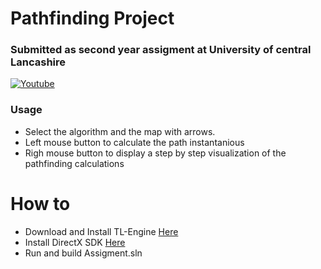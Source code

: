 # Pathfinding Project
### Submitted as second year assigment at University of central Lancashire

[![Youtube](https://img.youtube.com/vi/https://youtu.be/i02Hvj537XI/0.jpg)](https://www.youtube.com/watch?v=https://youtu.be/i02Hvj537XI)

### Usage
- Select the algorithm and the map with arrows.
- Left mouse button to calculate the path instantanious
- Righ mouse button to display a step by step visualization of the pathfinding calculations

# How to
- Download and Install TL-Engine [Here](https://www.mantasbuzelis.dev/resources/tl_engine/downloads.html)
- Install DirectX SDK [Here](https://www.microsoft.com/en-us/download/details.aspx?id=6812)
- Run and build Assigment.sln

